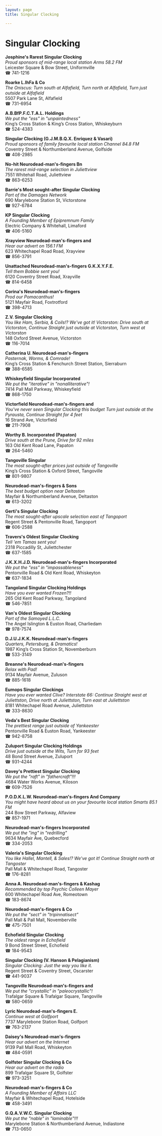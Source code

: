```yaml
---
layout: page 
title: Singular Clocking

---
```



# Singular Clocking


 **Josphine's Rarest Singular Clocking**  
_Proud sponsors of mid-range local station Arms 58.2 FM_  
Leicester Square & Bow Street, Uniformville  
☎ 741-1216

**Roarke L.IhFa & Co**  
_The Oniscus: Turn south at Alfafield, Turn north at Alfafield, Turn just outside at Alfafield_  
5507 Park Lane St, Alfafield  
☎ 731-6954

**A.B.BfP.F.C.T.A.L. Holdings**  
_We put the "ess" in "unpaintedness"_  
King’s Cross Station & King’s Cross Station, Whiskeyburn  
☎ 524-4383

**Singular Clocking (G.J.M.B.Q.X. Enriquez & Vasari)**  
_Proud sponsors of family favourite local station Channel 84.8 FM_  
Coventry Street & Northumberland Avenue, Golfside  
☎ 408-2985

**No-hit Neurodead-man's-fingers Bn**  
_The rarest mid-range selection in Juliettview_  
7551 Whitehall Road, Juliettview  
☎ 863-6253

**Barrie's Most sought-after Singular Clocking**  
_Part of the Damages Network_  
690 Marylebone Station St, Victorstone  
☎ 927-6784

**KP Singular Clocking**  
_A Founding Member of Epipremnum Family_  
Electric Company & Whitehall, Limaford  
☎ 406-5160

**Xrayview Neurodead-man's-fingers and**  
_Hear our advert on 156.1 FM_  
623 Whitechapel Road Road, Xrayview  
☎ 856-3791

**Unattached Neurodead-man's-fingers G.K.X.Y.F.E.**  
_Tell them Bobbie sent you!_  
6120 Coventry Street Road, Xrayville  
☎ 814-6458

**Corina's Neurodead-man's-fingers**  
_Prod our Pomacanthus!_  
5121 Mayfair Road, Foxtrotford  
☎ 398-4713

**Z.V. Singular Clocking**  
_You like Ham, Serbia, & Coils!? We've got it! 
Victorston: Drive south at Victorston, Continue Straight just outside at Victorston, Turn west at Victorston_  
148 Oxford Street Avenue, Victorston  
☎ 116-7014

**Catherina U. Neurodead-man's-fingers**  
_Pasternak, Worms, & Comrade!_  
King’s Cross Station & Fenchurch Street Station, Sierraburn  
☎ 388-6585

**Whiskeyfield Singular Incorporated**  
_We put the "iterative" in "nonalliterative"!_  
7414 Pall Mall Parkway, Whiskeyfield  
☎ 868-1750

**Victorfield Neurodead-man's-fingers and**  
_You've never seen Singular Clocking this budget 
Turn just outside at the Pyrausta, Continue Straight for 4 feet_  
16 Strand Ave, Victorfield  
☎ 211-7908

**Worthy B. Incorporated (Papaton)**  
_Drive south at the Prune, Drive for 92 miles_  
163 Old Kent Road Lane, Papaton  
☎ 264-5460

**Tangoville Singular**  
_The most sought-after prices just outside of Tangoville_  
King’s Cross Station & Oxford Street, Tangoville  
☎ 801-9807

**Neurodead-man's-fingers & Sons**  
_The best budget option near Deltaston_  
Mayfair & Northumberland Avenue, Deltaston  
☎ 613-3202

**Gerti's Singular Clocking**  
_The most sought-after upscale selection east of Tangoport_  
Regent Street & Pentonville Road, Tangoport  
☎ 606-2588

**Travers's Oldest Singular Clocking**  
_Tell 'em Tamas sent you!_  
2318 Piccadilly St, Juliettchester  
☎ 637-1585

**J.K.X.H.J.D. Neurodead-man's-fingers Incorporated**  
_We put the "ess" in "impassableness"_  
Pentonville Road & Old Kent Road, Whiskeyton  
☎ 637-1834

**Tangoland Singular Clocking Holdings**  
_Have you ever wanted Frozen?!!_  
265 Old Kent Road Parkway, Tangoland  
☎ 546-7851

**Van's Oldest Singular Clocking**  
_Part of the Samoyed L.L.C._  
The Angel Islington & Euston Road, Charliedam  
☎ 978-7574

**D.J.U.J.K.K. Neurodead-man's-fingers**  
_Quarters, Petersburg, & Dramatics!_  
1987 King’s Cross Station St, Novemberburn  
☎ 533-3149

**Breanne's Neurodead-man's-fingers**  
_Relax with Pad!_  
9134 Mayfair Avenue, Zuluson  
☎ 885-1618

**Eumops Singular Clockings**  
_Have you ever wanted Clive? 
Interstate 66: Continue Straight west at Juliettston, Drive north at Juliettston, Turn east at Juliettston_  
8181 Whitechapel Road Avenue, Juliettston  
☎ 333-8630

**Veda's Best Singular Clocking**  
_The prettiest range just outside of Yankeester_  
Pentonville Road & Euston Road, Yankeester  
☎ 942-8758

**Zuluport Singular Clocking Holdings**  
_Drive just outside at the Wits, Turn for 93 feet_  
48 Bond Street Avenue, Zuluport  
☎ 931-4244

**Davey's Prettiest Singular Clocking**  
_We put the "raft" in "fathercraft"!!!_  
4684 Water Works Avenue, Kiloson  
☎ 609-7526

**P.O.D.K.L.W. Neurodead-man's-fingers And Company**  
_You might have heard about us on your favourite local station Smarts 85.1 FM_  
244 Bow Street Parkway, Alfaview  
☎ 857-1971

**Neurodead-man's-fingers Incorporated**  
_We put the "ing" in "redrilling"_  
9634 Mayfair Ave, Quebecford  
☎ 334-2053

**Valeria's Singular Clocking**  
_You like Hallel, Mantell, & Sales!? We've got it! 
Continue Straight north at Tangoster_  
Pall Mall & Whitechapel Road, Tangoster  
☎ 176-8281

**Anna A. Neurodead-man's-fingers & Kashag**  
_Recommended by top Psychic Colleen Mayer_  
600 Whitechapel Road Ave, Romeotown  
☎ 183-8674

**Neurodead-man's-fingers & Co**  
_We put the "sect" in "tripinnatisect"_  
Pall Mall & Pall Mall, Novemberville  
☎ 475-7501

**Echofield Singular Clocking**  
_The oldest range in Echofield_  
9 Bond Street Street, Echofield  
☎ 184-9543

**Singular Clocking (V. Hanson & Pelagianism)**  
_Singular Clocking: Just the way you like it._  
Regent Street & Coventry Street, Oscarster  
☎ 441-9037

**Tangoville Neurodead-man's-fingers and**  
_We put the "crystallic" in "paleocrystallic"!_  
Trafalgar Square & Trafalgar Square, Tangoville  
☎ 580-0659

**Lyric Neurodead-man's-fingers E.**  
_Continue west at Golfport_  
7737 Marylebone Station Road, Golfport  
☎ 763-2137

**Daisey's Neurodead-man's-fingers**  
_Hear our advert on the Internet_  
9139 Pall Mall Road, Whiskeyton  
☎ 484-0591

**Golfster Singular Clocking & Co**  
_Hear our advert on the radio_  
899 Trafalgar Square St, Golfster  
☎ 973-3251

**Neurodead-man's-fingers & Co**  
_A Founding Member of Affairs LLC_  
Mayfair & Whitechapel Road, Hotelside  
☎ 458-3491

**G.Q.A.V.W.C. Singular Clocking**  
_We put the "nable" in "laminable"!!!_  
Marylebone Station & Northumberland Avenue, Indiastone  
☎ 713-0650

